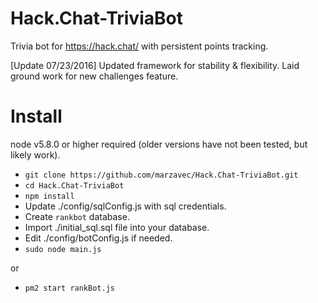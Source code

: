 # Hack.Chat-TriviaBot
Trivia bot for https://hack.chat/ with persistent points tracking.

[Update 07/23/2016]
Updated framework for stability & flexibility. Laid ground work for new challenges feature.

# Install
node v5.8.0 or higher required (older versions have not been tested, but likely work).

* `git clone https://github.com/marzavec/Hack.Chat-TriviaBot.git`
* `cd Hack.Chat-TriviaBot`
* `npm install`
* Update ./config/sqlConfig.js with sql credentials.
* Create `rankbot` database.
* Import ./initial_sql.sql file into your database.
* Edit ./config/botConfig.js if needed.
* `sudo node main.js`

or

* `pm2 start rankBot.js`
